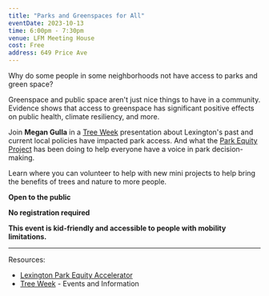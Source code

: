 ```yaml
---
title: "Parks and Greenspaces for All"
eventDate: 2023-10-13
time: 6:00pm - 7:30pm
venue: LFM Meeting House
cost: Free
address: 649 Price Ave
---
```


Why do some people in some neighborhoods not have access to parks and
green space?

Greenspace and public space aren't just nice things to have in a community.
Evidence shows that access to greenspace has significant positive effects on
public health, climate resiliency, and more. 

Join **Megan Gulla** in a [Tree Week](https://ufi.ca.uky.edu/treeweek)
presentation about Lexington's past and current local policies have impacted
park access. And what the [Park Equity
Project](https://www.lexingtonparkequity.org/) has been doing to help everyone
have a voice in park decision-making.

Learn where you can volunteer to help with new mini projects to help bring the
benefits of trees and nature to more people.

**Open to the public**

**No registration required**

**This event is kid-friendly and accessible to people with mobility limitations.**

---
Resources:
- [Lexington Park Equity Accelerator](https://www.lexingtonparkequity.org/)
- [Tree Week](https://ufi.ca.uky.edu/treeweek) - Events and Information
